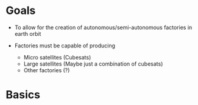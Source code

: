# Goals
- To allow for the creation of autonomous/semi-autonomous factories in earth orbit

- Factories must be capable of producing
    - Micro satellites (Cubesats)
    - Large satellites (Maybe just a combination of cubesats)
    - Other factories (?)

# Basics
